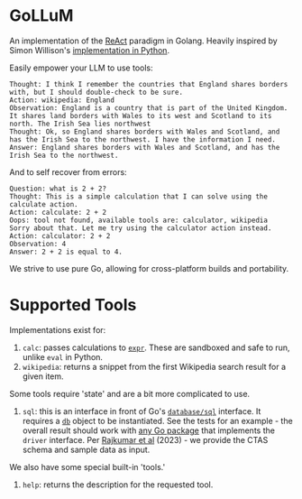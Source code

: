 # GoLLuM

An implementation of the [ReAct](https://arxiv.org/pdf/2210.03629.pdf) paradigm in Golang. Heavily inspired by Simon Willison's [implementation in Python](https://til.simonwillison.net/llms/python-react-pattern).

Easily empower your LLM to use tools:

```
Thought: I think I remember the countries that England shares borders with, but I should double-check to be sure.
Action: wikipedia: England
Observation: England is a country that is part of the United Kingdom. It shares land borders with Wales to its west and Scotland to its north. The Irish Sea lies northwest
Thought: Ok, so England shares borders with Wales and Scotland, and has the Irish Sea to the northwest. I have the information I need.
Answer: England shares borders with Wales and Scotland, and has the Irish Sea to the northwest.
```

And to self recover from errors:

```
Question: what is 2 + 2?
Thought: This is a simple calculation that I can solve using the calculate action.
Action: calculate: 2 + 2
Oops: tool not found, available tools are: calculator, wikipedia
Sorry about that. Let me try using the calculator action instead.
Action: calculator: 2 + 2
Observation: 4
Answer: 2 + 2 is equal to 4.
```

We strive to use pure Go, allowing for cross-platform builds and portability. 

# Supported Tools

Implementations exist for:

1. `calc`: passes calculations to [`expr`](https://github.com/antonmedv/expr). These are sandboxed and safe to run, unlike `eval` in Python.
2. `wikipedia`: returns a snippet from the first Wikipedia search result for a given item.

Some tools require 'state' and are a bit more complicated to use.

1. `sql`: this is an interface in front of Go's [`database/sql`](https://pkg.go.dev/database/sql) interface. It requires a [`db`](https://pkg.go.dev/database/sql#DB) object to be instantiated. See the tests for an example - the overall result should work with [any Go package](https://github.com/golang/go/wiki/SQLDrivers) that implements the `driver` interface. Per [Rajkumar et al](https://arxiv.org/abs/2204.00498) (2023) - we provide the CTAS schema and sample data as input.

We also have some special built-in 'tools.' 

1. `help`: returns the description for the requested tool.